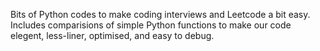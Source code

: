 Bits of Python codes to make coding interviews and Leetcode a bit easy.
Includes comparisions of simple Python functions to make our code elegent, less-liner, optimised, and easy to debug.
